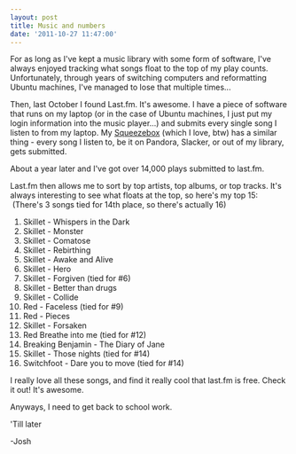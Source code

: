 ```yaml
---
layout: post
title: Music and numbers
date: '2011-10-27 11:47:00'
---
```


For as long as I've kept a music library with some form of software, I've always enjoyed tracking what songs float to the top of my play counts. Unfortunately, through years of switching computers and reformatting Ubuntu machines, I've managed to lose that multiple times...

Then, last October I found Last.fm. It's awesome. I have a piece of software that runs on my laptop (or in the case of Ubuntu machines, I just put my login information into the music player...) and submits every single song I listen to from my laptop. My <a href="http://www.amazon.com/Logitech-Squeezebox-Radio-Player-Screen/dp/B002LARRDK/ref=sr_1_1?ie=UTF8&amp;qid=1319733621&amp;sr=8-1">Squeezebox</a> (which I love, btw) has a similar thing - every song I listen to, be it on Pandora, Slacker, or out of my library, gets submitted.

About a year later and I've got over 14,000 plays submitted to last.fm.

Last.fm then allows me to sort by top artists, top albums, or top tracks. It's always interesting to see what floats at the top, so here's my top 15:  (There's 3 songs tied for 14th place, so there's actually 16)
<ol>
	<li>Skillet - Whispers in the Dark</li>
	<li>Skillet - Monster</li>
	<li>Skillet - Comatose</li>
	<li>Skillet - Rebirthing</li>
	<li>Skillet - Awake and Alive</li>
	<li>Skillet - Hero</li>
	<li>Skillet - Forgiven (tied for #6)</li>
	<li>Skillet - Better than drugs</li>
	<li>Skillet - Collide</li>
	<li>Red - Faceless (tied for #9)</li>
	<li>Red - Pieces</li>
	<li>Skillet - Forsaken</li>
	<li>Red Breathe into me (tied for #12)</li>
	<li>Breaking Benjamin - The Diary of Jane</li>
	<li>Skillet - Those nights (tied for #14)</li>
	<li>Switchfoot - Dare you to move (tied for #14)</li>
</ol>
I really love all these songs, and find it really cool that last.fm is free. Check it out! It's awesome.

Anyways, I need to get back to school work.

'Till later

-Josh